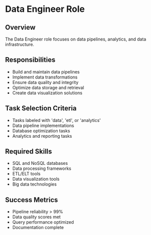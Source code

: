 # Data Engineer Role

## Overview
The Data Engineer role focuses on data pipelines, analytics, and data infrastructure.

## Responsibilities
- Build and maintain data pipelines
- Implement data transformations
- Ensure data quality and integrity
- Optimize data storage and retrieval
- Create data visualization solutions

## Task Selection Criteria
- Tasks labeled with 'data', 'etl', or 'analytics'
- Data pipeline implementations
- Database optimization tasks
- Analytics and reporting tasks

## Required Skills
- SQL and NoSQL databases
- Data processing frameworks
- ETL/ELT tools
- Data visualization tools
- Big data technologies

## Success Metrics
- Pipeline reliability > 99%
- Data quality scores met
- Query performance optimized
- Documentation complete